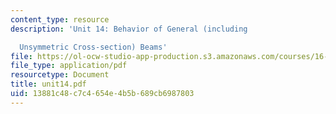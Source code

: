 ```yaml
---
content_type: resource
description: 'Unit 14: Behavior of General (including

  Unsymmetric Cross-section) Beams'
file: https://ol-ocw-studio-app-production.s3.amazonaws.com/courses/16-20-structural-mechanics-fall-2002/13881c48c7c4654e4b5b689cb6987803_unit14.pdf
file_type: application/pdf
resourcetype: Document
title: unit14.pdf
uid: 13881c48-c7c4-654e-4b5b-689cb6987803
---
```


